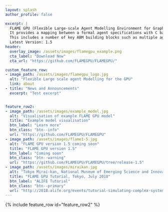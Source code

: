 ```yaml
---
layout: splash
author_profile: false

excerpt: |
  FLAME GPU (Flexible Large-scale Agent Modelling Environment for Graphics Processing Units) is a high performance Graphics Processing Unit (GPU) extension to the FLAME framework.
  It provides a mapping between a formal agent specifications with C based scripting and optimised CUDA code. 
  This includes a number of key ABM building blocks such as multiple agent types, agent communication and birth and death allocation.
  Latest Version: 1.5
header:
  overlay_image: /assets/images/flamegpu_example.png
  cta_label: "Download Now"
  cta_url: "https://github.com/FLAMEGPU/FLAMEGPU/"

custom_feature_row:
- image_path: /assets/images/flamegpu_logo.jpg
  alt: "Flexible Large scale agent Modelling for the GPU"
  link: about
- title: "News and Announcements"
  excerpt: "Test excerpt"


feature_row2:
- image_path: /assets/images/example_model.jpg
  alt: "Visualisation of example FLAME GPU model"
  title: "Example model visualisation"
  btn_label: "Learn more"
  btn_class: "btn--info"
  url: "https://github.com/FLAMEGPU/FLAMEGPU"
- image_path: /assets/images/flame1-5.jpg
  alt: "FLAME GPU version 1.5 coming soon"
  title: "FLAME GPU version 1.5"
  btn_label: "Coming soon"
  btn_class: "btn--warning"
  url: "https://github.com/FLAMEGPU/FLAMEGPU/tree/release-1.5"
- image_path: /assets/images/miraikan.jpg
  alt: "Tokyo Mirai-kan, National Museum of Emerging Science and Innovation"
  title: "FLAME GPU Tutorial, Tokyo, July 2018"
  btn_label: "ALIFE Tutorial"
  btn_class: "btn--primary"
  url: "http://2018.alife.org/events/tutorial-simulating-complex-systems-with-flame-gpu/"
---
```

<!--{% include figure image_path="/assets/images/flamegpu_logo.jpg" alt="Flexible Large scale agent Modelling for the GPU" %}-->

{% include feature_row id="feature_row2" %}


